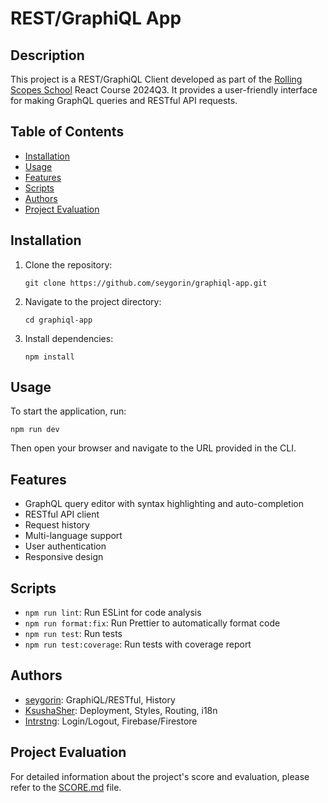 # REST/GraphiQL App

## Description

This project is a REST/GraphiQL Client developed as part of the [Rolling Scopes School](https://rs.school) React Course 2024Q3. It provides a user-friendly interface for making GraphQL queries and RESTful API requests.

## Table of Contents

- [Installation](#installation)
- [Usage](#usage)
- [Features](#features)
- [Scripts](#scripts)
- [Authors](#authors)
- [Project Evaluation](#project-evaluation)

## Installation

1. Clone the repository:
   ```
   git clone https://github.com/seygorin/graphiql-app.git
   ```
2. Navigate to the project directory:
   ```
   cd graphiql-app
   ```
3. Install dependencies:
   ```
   npm install
   ```

## Usage

To start the application, run:

```
npm run dev
```

Then open your browser and navigate to the URL provided in the CLI.

## Features

- GraphQL query editor with syntax highlighting and auto-completion
- RESTful API client
- Request history
- Multi-language support
- User authentication
- Responsive design

## Scripts

- `npm run lint`: Run ESLint for code analysis
- `npm run format:fix`: Run Prettier to automatically format code
- `npm run test`: Run tests
- `npm run test:coverage`: Run tests with coverage report

## Authors

- [seygorin](https://github.com/seygorin): GraphiQL/RESTful, History
- [KsushaSher](https://github.com/KsushaSher): Deployment, Styles, Routing, i18n
- [Intrstng](https://github.com/Intrstng): Login/Logout, Firebase/Firestore

## Project Evaluation

For detailed information about the project's score and evaluation, please refer to the [SCORE.md](./SCORE.md) file.
